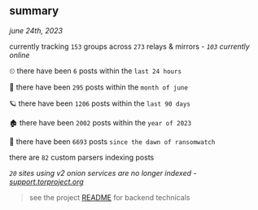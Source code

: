 
## summary
_june 24th, 2023_

currently tracking `153` groups across `273` relays & mirrors - _`103` currently online_

⏲ there have been `6` posts within the `last 24 hours`

🦈 there have been `295` posts within the `month of june`

🪐 there have been `1206` posts within the `last 90 days`

🏚 there have been `2002` posts within the `year of 2023`

🦕 there have been `6693` posts `since the dawn of ransomwatch`

there are `82` custom parsers indexing posts

_`20` sites using v2 onion services are no longer indexed - [support.torproject.org](https://support.torproject.org/onionservices/v2-deprecation/)_

> see the project [README](https://github.com/joshhighet/ransomwatch#ransomwatch--) for backend technicals
